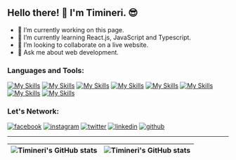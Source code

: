 ## Hello there! 👋 I'm Timineri. 😎
<!--
**Timineri/Timineri** is a ✨ _special_ ✨ repository because its `README.md` (this file) appears on your GitHub profileHere are some ideas to get you started:
-->

- 🔭 I’m currently working on this page.
- 🌱 I’m currently learning React.js, JavaScript and Typescript.
- 👯 I’m looking to collaborate on a live website.
- 💬 Ask me about web development.


### Languages and Tools: 
[![My Skills](https://skillicons.dev/icons?i=javascript&theme=light)](https://www.javascript.com/)
[![My Skills](https://skillicons.dev/icons?i=typescript&theme=light)](https://www.typescriptlang.org/)
[![My Skills](https://skillicons.dev/icons?i=react&theme=light)](https://react.dev/)
[![My Skills](https://skillicons.dev/icons?i=git&theme=light)](https://git-scm.com/)
[![My Skills](https://skillicons.dev/icons?i=github&theme=light)](https://github.com/)
[![My Skills](https://skillicons.dev/icons?i=nodejs&theme=light)](https://nodejs.org/en)
[![My Skills](https://skillicons.dev/icons?i=html&theme=light)](https://html.com/)
[![My Skills](https://skillicons.dev/icons?i=css&theme=light)](https://css-tricks.com/)

### Let's Network:
<!-- display the social media buttons in your README -->

[![facebook](https://github.com/shikhar1020jais1/Git-Social/blob/master/Icons/Facebook.png (Facebook))][1]
[![instagram](https://github.com/shikhar1020jais1/Git-Social/blob/master/Icons/Instagram.png (Instagram))][2]
[![twitter](https://github.com/shikhar1020jais1/Git-Social/blob/master/Icons/Twitter.png (Twitter))][3]
[![linkedin](https://github.com/shikhar1020jais1/Git-Social/blob/master/Icons/LinkedIn.png (LinkedIn))][4]
[![github](https://github.com/shikhar1020jais1/Git-Social/blob/master/Icons/Github.png (Github))][5]


<!-- To Link your profile to the media buttons -->

[1]: https://www.facebook.com/timineri.okoko.5
[2]: https://www.instagram.com/prinkie._.koko
[3]: https://www.twitter.com/OkokoTimineri
[4]: https://www.linkedin.com/in/timineri-okoko
[5]: https://www.github.com/Timineri


---
| <img align="center" src="https://github-readme-stats.vercel.app/api?username=timineri&show_icons=true&include_all_commits=true&hide_border=true" alt="Timineri's GitHub stats" /> | <img align="center" src="https://github-readme-stats.vercel.app/api/top-langs/?username=timineri&langs_count=8&layout=compact&hide_border=true" alt="Timineri's GitHub stats" /> |
| ------------- | ------------- |
